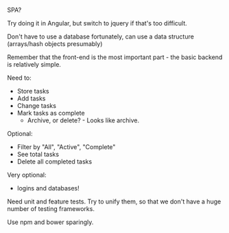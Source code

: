 SPA?

Try doing it in Angular, but switch to jquery if that's too difficult.

Don't have to use a database fortunately, can use a data structure (arrays/hash objects presumably)

Remember that the front-end is the most important part - the basic backend is relatively simple.

Need to:
  - Store tasks
  - Add tasks
  - Change tasks
  - Mark tasks as complete
    - Archive, or delete? - Looks like archive.

Optional:
  - Filter by "All", "Active", "Complete"
  - See total tasks
  - Delete all completed tasks

Very optional:
  - logins and databases!

Need unit and feature tests. Try to unify them, so that we don't have a huge number of testing frameworks.

Use npm and bower sparingly.